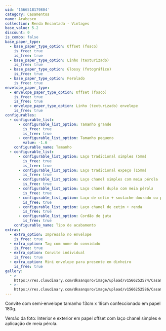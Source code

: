 ```yaml
---
uid: '1566518179804'
category: Casamentos
name: Arabesco
collection: Renda Encantada - Vintages
base_value: 5.2
discount: 0
is_combo: false
base_paper_type:
  - base_paper_type_option: Offset (fosco)
    is_free: true
    is_free: true
  - base_paper_type_option: Linho (texturizado)
    is_free: true
  - base_paper_type_option: Glossy (fotográfico)
    is_free: true
  - base_paper_type_option: Perolado
    is_free: true
envelope_paper_type:
  - envelope_paper_type_option: Offset (fosco)
    is_free: true
    is_free: true
  - envelope_paper_type_option: Linho (texturizado) envelope
    is_free: true
configurables:
  - configurable_list:
      - configurable_list_option: Tamanho grande
        is_free: true
        is_free: true
      - configurable_list_option: Tamanho pequeno
        value: -1.6
    configurable_name: Tamanho
  - configurable_list:
      - configurable_list_option: Laço tradicional simples (5mm)
        is_free: true
        is_free: true
      - configurable_list_option: Laço tradicional expeço (15mm)
        is_free: true
      - configurable_list_option: Laço chanel simples com meia pérola
        is_free: true
      - configurable_list_option: Laço chanel duplo com meia pérola
        is_free: true
      - configurable_list_option: Laço de cetim + soutache dourado ou prateado
        is_free: true
      - configurable_list_option: Laço chanel de cetim + renda
        is_free: true
      - configurable_list_option: Cordão de juta
        is_free: true
    configurable_name: Tipo de acabamento
extras:
  - extra_option: Impressão no envelope
    is_free: true
  - extra_option: Tag com nome do convidado
    is_free: true
  - extra_option: Convite individual
    is_free: true
  - extra_option: Mini envelope para presente em dinheiro
    is_free: true
gallery:
  - >-
    https://res.cloudinary.com/dkaanqsro/image/upload/v1566252574/Casamentos/Modelo_Arabesco_1_rgwnjr.png
  - >-
    https://res.cloudinary.com/dkaanqsro/image/upload/v1566252586/Casamentos/Modelo_Arabesco_2_xvqeou.jpg
---
```

Convite com semi-envelope tamanho 13cm x 19cm confeccionado em papel 180g.



Versão da foto: Interior e exterior em papel offset com laço chanel simples e aplicação de meia pérola.
